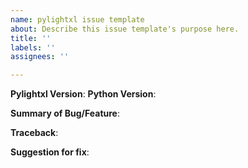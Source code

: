 ```yaml
---
name: pylightxl issue template
about: Describe this issue template's purpose here.
title: ''
labels: ''
assignees: ''

---
```


**Pylightxl Version**:
**Python Version**:


**Summary of Bug/Feature**:


**Traceback**:


**Suggestion for fix**:
